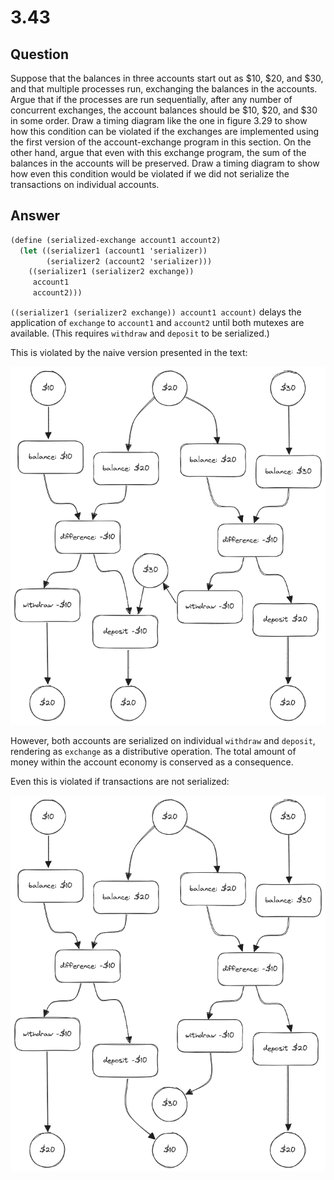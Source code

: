 # 3.43

## Question

Suppose that the balances in three accounts start out as \$10, \$20, and \$30, and that multiple processes run, exchanging the balances in the accounts. Argue that if the processes are run sequentially, after any number of concurrent exchanges, the account balances should be \$10, \$20, and \$30 in some order. Draw a timing diagram like the one in figure 3.29 to show how this condition can be violated if the exchanges are implemented using the first version of the account-exchange program in this section. On the other hand, argue that even with this exchange program, the sum of the balances in the accounts will be preserved. Draw a timing diagram to show how even this condition would be violated if we did not serialize the transactions on individual accounts.

## Answer

```scheme
(define (serialized-exchange account1 account2)
  (let ((serializer1 (account1 'serializer))
        (serializer2 (account2 'serializer)))
    ((serializer1 (serializer2 exchange))
     account1
     account2)))
```

`((serializer1 (serializer2 exchange)) account1 account)` delays the application of `exchange` to `account1` and `account2` until both mutexes are available. (This requires `withdraw` and `deposit` to be serialized.)


This is violated by the naive version presented in the text:

![3.43a](3.43.a.png)

However, both accounts are serialized on individual `withdraw` and `deposit`, rendering as `exchange` as a distributive operation. The total amount of money within the account economy is conserved as a consequence.

Even this is violated if transactions are not serialized:

![3.43b](3.43.b.png)

